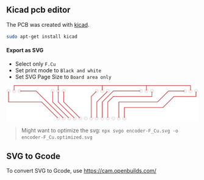 ## Kicad pcb editor

The PCB was created with [kicad](https://www.kicad.org/). 

```sh
sudo apt-get install kicad
```

#### Export as SVG

- Select only `F.Cu`
- Set print mode to `Black and white`
- Set SVG Page Size to `Board area only`

![alt text](encoder-F_Cu.svg)

> Might want to optimize the svg: `npx svgo encoder-F_Cu.svg -o encoder-F_Cu.optimized.svg`

## SVG to Gcode

To convert SVG to Gcode, use https://cam.openbuilds.com/


